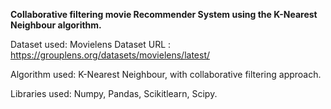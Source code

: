 **Collaborative filtering movie Recommender System using the K-Nearest Neighbour algorithm.**

Dataset used: Movielens
Dataset URL : https://grouplens.org/datasets/movielens/latest/

Algorithm used: K-Nearest Neighbour, with collaborative filtering approach.

Libraries used:
Numpy,
Pandas,
Scikitlearn,
Scipy.
